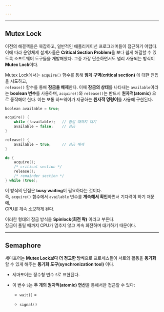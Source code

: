 ```yaml
---

---
```


---
## **Mutex Lock**
이전의 해결책들은 복잡하고, 일반적인 애플리케이션 프로그래머들이 접근하기 어렵다.  
이에 따라 운영체제 설계자들은 **Critical Section Problem**을 보다 쉽게 해결할 수 있도록 소프트웨어 도구들을 개발해왔다.  그중 가장 단순하면서도 널리 사용되는 방식이 **Mutex Lock**이다.

Mutex Lock에서는 `acquire()` 함수를 통해 **임계 구역(critical section)** 에 대한 진입을 시도하고,  
`release()` 함수를 통해 **잠금을 해제**한다. 이때 **잠금의 상태**를 나타내는 `available`이라는 **boolean 변수**를 사용하며,  `acquire()`와 `release()`는 반드시 **원자적(atomic)** 으로 동작해야 한다.  이는 보통 하드웨어가 제공하는 **원자적 명령어**를 사용해 구현된다.

```c
boolean available = true;

acquire() {
    while (!available);   // 잠길 때까지 대기
    available = false;    // 잠금
}

release() {
    available = true;     // 잠금 해제
}

do {
    acquire();
    /* critical section */
    release();
    /* remainder section */
} while (true);
```

이 방식의 단점은 **busy waiting**이 필요하다는 것이다.  
즉, `acquire()` 함수에서 `available` 변수를 **계속해서 확인**하면서 기다려야 하기 때문에,  
CPU를 계속 소모하게 된다.

이러한 형태의 잠금 방식을 **Spinlock(회전 락)** 이라고 부른다.  
잠금이 풀릴 때까지 CPU가 멈추지 않고 계속 회전하며 대기하기 때문이다.

---
##  **Semaphore**

세마포어는 **Mutex Lock보다 더 정교한 방식**으로 프로세스들이 서로의 활동을 **동기화**할 수 있게 해주는 **동기화 도구(synchronization tool)** 이다.

- 세마포어는 정수형 변수 `S`로 표현된다.
    
- 이 변수 `S`는 **두 개의 원자적(atomic) 연산**을 통해서만 접근할 수 있다:
    
    - `wait()` = 
        
    - `signal()`
        